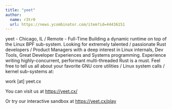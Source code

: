 ```yaml
---
title: "yeet"
author:
  name: r3tr0
  url: https://news.ycombinator.com/item?id=44436151
---
```


<JobNavigation />

yeet - Chicago, IL &#x2F; Remote - Full-Time
Building a dynamic runtime on top of the Linux BPF sub-system. Looking for extremely talented &#x2F; passionate Rust developers &#x2F; Product Managers with a deep interest in Linux internals, Dev Tools, Great Developer Experiences and Systems programming. Experience writing highly-concurrent, performant multi-threaded Rust is a must. Feel free to tell us all about your favorite GNU core utilities &#x2F; Linux system calls &#x2F; kernel sub-systems at:

work [at] yeet.cx

You can visit us at <a href="https:&#x2F;&#x2F;yeet.cx&#x2F;" rel="nofollow">https:&#x2F;&#x2F;yeet.cx&#x2F;</a>

Or try our interactive sandbox at <a href="https:&#x2F;&#x2F;yeet.cx&#x2F;play" rel="nofollow">https:&#x2F;&#x2F;yeet.cx&#x2F;play</a>
<JobApplication />
